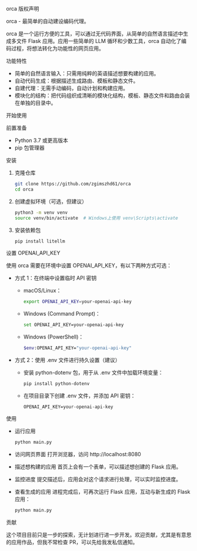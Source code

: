 orca
版权声明

orca - 最简单的自动建设编码代理。

orca 是一个运行方便的工具，可以通过无代码界面，从简单的自然语言描述中生成多文件 Flask 应用。应用一些简单的 LLM 循环和少数工具，orca 自动化了编码过程，将想法转化为功能性的网页应用。

功能特性
- 简单的自然语言输入：只需用纯粹的英语描述想要构建的应用。
- 自动代码生成：根据描述生成路由、模板和静态文件。
- 自建代理：无需手动编码，自动计划和构建应用。
- 模块化的结构：把代码组织成清晰的模块化结构，模板、静态文件和路由会装在单独的目录中。

开始使用

前置准备
- Python 3.7 或更高版本
- pip 包管理器

安装
1. 克隆仓库

   ```bash
   git clone https://github.com/zgimszhd61/orca
   cd orca
   ```

2. 创建虚拟环境（可选，但建议）

   ```bash
   python3 -m venv venv
   source venv/bin/activate  # Windows上使用 venv\Scripts\activate
   ```

3. 安装依赖包

   ```bash
   pip install litellm
   ```

设置 OPENAI_API_KEY

使用 orca 需要在环境中设置 OPENAI_API_KEY，有以下两种方式可选：

- 方式 1：在终端中设置临时 API 密钥

  - macOS/Linux：
    ```bash
    export OPENAI_API_KEY=your-openai-api-key
    ```

  - Windows (Command Prompt)：
    ```bash
    set OPENAI_API_KEY=your-openai-api-key
    ```

  - Windows (PowerShell)：
    ```bash
    $env:OPENAI_API_KEY="your-openai-api-key"
    ```

- 方式 2：使用 .env 文件进行持久设置（建议）

  - 安装 python-dotenv 包，用于从 .env 文件中加载环境变量：
    ```bash
    pip install python-dotenv
    ```
  - 在项目目录下创建 .env 文件，并添加 API 密钥：
    ```
    OPENAI_API_KEY=your-openai-api-key
    ```

使用

- 运行应用
  ```bash
  python main.py
  ```

- 访问网页界面
  打开浏览器，访问 http://localhost:8080

- 描述想构建的应用
  首页上会有一个表单，可以描述想创建的 Flask 应用。

- 监控进度
  提交描述后，应用会对这个请求进行处理，可以实时监控进度。

- 查看生成的应用
  进程完成后，可再次运行 Flask 应用，互动与新生成的 Flask 应用：
  ```bash
  python main.py
  ```

贡献

这个项目目前只是一步的探索，无计划进行进一步开发。欢迎贡献，尤其是有意思的应用作品，但我不常检查 PR，可以先给我发私信通知。
